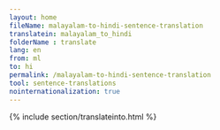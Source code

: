 ```yaml
---
layout: home
fileName: malayalam-to-hindi-sentence-translation
translatein: malayalam_to_hindi
folderName : translate
lang: en
from: ml
to: hi
permalink: /malayalam-to-hindi-sentence-translation
tool: sentence-translations
nointernationalization: true
---
```

{% include section/translateinto.html %}
